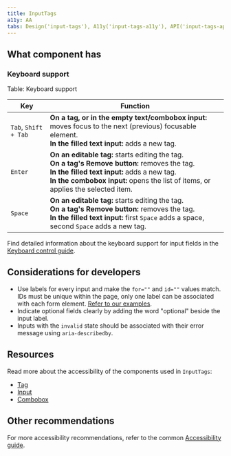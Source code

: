 ```yaml
---
title: InputTags
a11y: AA
tabs: Design('input-tags'), A11y('input-tags-a11y'), API('input-tags-api'), Example('input-tags-code'), Changelog('input-tags-changelog')
---
```


## What component has

### Keyboard support

Table: Keyboard support

| Key                                  | Function                                                                          |
| ------------------------------------ | --------------------------------------------------------------------------------- |
| `Tab`, <nobr>`Shift + Tab`</nobr>    | **On a tag, or in the empty text/combobox input:** moves focus to the next (previous) focusable element. <br>**In the filled text input:** adds a new tag. |
| `Enter`                              | **On an editable tag:** starts editing the tag. <br>**On a tag's Remove button:** removes the tag. <br>**In the filled text input:** adds a new tag. <br>**In the combobox input:** opens the list of items, or applies the selected item. |
| `Space`                     | **On an editable tag:** starts editing the tag. <br>**On a tag's Remove button:** removes the tag. <br>**In the filled text input:** first `Space` adds a space, second `Space` adds a new tag. |

Find detailed information about the keyboard support for input fields in the [Keyboard control guide](/core-principles/a11y/a11y-keyboard#input_i_textarea).

## Considerations for developers

- Use labels for every input and make the `for=""` and `id=""` values match. IDs must be unique within the page, only one label can be associated with each form element. [Refer to our examples](/components/input-tags/input-tags-code).
- Indicate optional fields clearly by adding the word "optional" beside the input label.
- Inputs with the `invalid` state should be associated with their error message using `aria-describedby`.

## Resources

Read more about the accessibility of the components used in `InputTags`:

- [Tag](../tag/tag-a11y.md)
- [Input](../input/input-a11y.md)
- [Combobox](../auto-suggest/auto-suggest-a11y.md)

## Other recommendations

For more accessibility recommendations, refer to the common [Accessibility guide](/core-principles/a11y/a11y).
